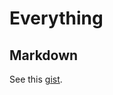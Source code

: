 Everything
==========
Markdown
--------
See this [gist](https://gist.github.com/conanfanli/6546498).
